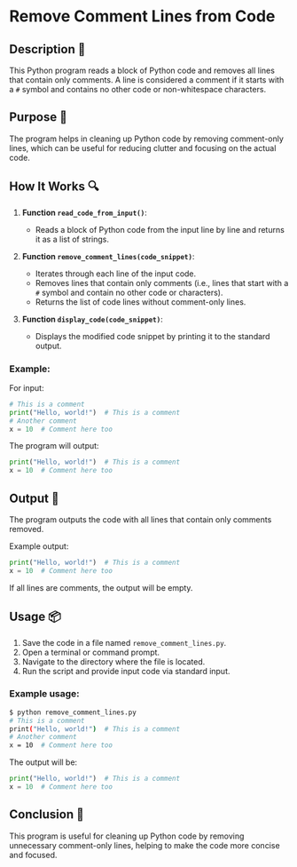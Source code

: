 # Remove Comment Lines from Code

## Description 📝

This Python program reads a block of Python code and removes all lines that contain only comments.
A line is considered a comment if it starts with a `#` symbol and contains no other code or non-whitespace characters.

## Purpose 🎯

The program helps in cleaning up Python code by removing comment-only lines, which can be useful for reducing clutter and focusing on the actual code.

## How It Works 🔍

1. **Function `read_code_from_input()`**:

    - Reads a block of Python code from the input line by line and returns it as a list of strings.

2. **Function `remove_comment_lines(code_snippet)`**:

    - Iterates through each line of the input code.
    - Removes lines that contain only comments (i.e., lines that start with a `#` symbol and contain no other code or characters).
    - Returns the list of code lines without comment-only lines.

3. **Function `display_code(code_snippet)`**:
    - Displays the modified code snippet by printing it to the standard output.

### Example:

For input:

```python
# This is a comment
print("Hello, world!")  # This is a comment
# Another comment
x = 10  # Comment here too
```

The program will output:

```python
print("Hello, world!")  # This is a comment
x = 10  # Comment here too
```

## Output 📜

The program outputs the code with all lines that contain only comments removed.

Example output:

```python
print("Hello, world!")  # This is a comment
x = 10  # Comment here too
```

If all lines are comments, the output will be empty.

## Usage 📦

1. Save the code in a file named `remove_comment_lines.py`.
2. Open a terminal or command prompt.
3. Navigate to the directory where the file is located.
4. Run the script and provide input code via standard input.

### Example usage:

```bash
$ python remove_comment_lines.py
# This is a comment
print("Hello, world!")  # This is a comment
# Another comment
x = 10  # Comment here too
```

The output will be:

```python
print("Hello, world!")  # This is a comment
x = 10  # Comment here too
```

## Conclusion 🚀

This program is useful for cleaning up Python code by removing unnecessary comment-only lines, helping to make the code more concise and focused.
